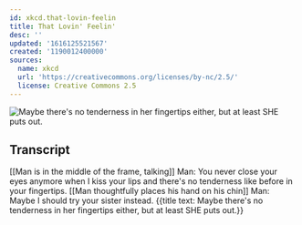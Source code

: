 ```yaml
---
id: xkcd.that-lovin-feelin
title: That Lovin' Feelin'
desc: ''
updated: '1616125521567'
created: '1190012400000'
sources:
  name: xkcd
  url: 'https://creativecommons.org/licenses/by-nc/2.5/'
  license: Creative Commons 2.5
---
```

![Maybe there's no tenderness in her fingertips either, but at least SHE puts out.](https://imgs.xkcd.com/comics/that_lovin_feelin.png)

## Transcript
[[Man is in the middle of the frame, talking]]
Man: You never close your eyes anymore when I kiss your lips and there's no tenderness like before in your fingertips.
[[Man thoughtfully places his hand on his chin]]
Man: Maybe I should try your sister instead.
{{title text: Maybe there's no tenderness in her fingertips either, but at least SHE puts out.}}
